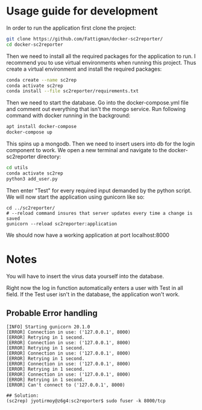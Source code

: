 # Usage guide for development

In order to run the application first clone the project:
```bash
git clone https://github.com/Fattigman/docker-sc2reporter/
cd docker-sc2reporter
```
Then we need to install all the required packages for the application to run. 
I recommend you to use virtual environments when running this project. 
Thus create a virtual environment and install the required packages:
```bash
conda create --name sc2rep
conda activate sc2rep
conda install --file sc2reporter/requirements.txt
```
Then we need to start the database. Go into the docker-compose.yml file and comment out everything that isn't the mongo service.
Run following command with docker running in the background:
```bash
apt install docker-compose
docker-compose up
```
This spins up a mongodb. Then we need to insert users into db for the login component to work.
We open a new terminal and navigate to the docker-sc2reporter directory:
```bash
cd utils
conda activate sc2rep
python3 add_user.py
```

Then enter "Test" for every required input demanded by the python script. 
We will now start the application using gunicorn like so:
```
cd ../sc2reporter/
# --reload command insures that server updates every time a change is saved
gunicorn --reload sc2reporter:application
```
We should now have a working application at port localhost:8000

# Notes
You will have to insert the virus data yourself into the database.

Right now the log in function automatically enters a user with Test in all field.
If the Test user isn't in the database, the application won't work.

## Probable Error handling
```
[INFO] Starting gunicorn 20.1.0
[ERROR] Connection in use: ('127.0.0.1', 8000)
[ERROR] Retrying in 1 second.
[ERROR] Connection in use: ('127.0.0.1', 8000)
[ERROR] Retrying in 1 second.
[ERROR] Connection in use: ('127.0.0.1', 8000)
[ERROR] Retrying in 1 second.
[ERROR] Connection in use: ('127.0.0.1', 8000)
[ERROR] Retrying in 1 second.
[ERROR] Connection in use: ('127.0.0.1', 8000)
[ERROR] Retrying in 1 second.
[ERROR] Can't connect to ('127.0.0.1', 8000)

## Solution:
(sc2rep) jyotirmoy@z6g4:sc2reporter$ sudo fuser -k 8000/tcp


